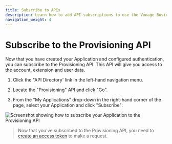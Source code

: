 ```yaml
---
title: Subscribe to APIs
description: Learn how to add API subscriptions to use the Vonage Business Communications APIs
navigation_weight: 4
---
```


# Subscribe to the Provisioning API

Now that you have created your Application and configured authentication, you can subscribe to the Provisioning API. This API will give you access to the account, extension and user data.

1. Click the "API Directory' link in the left-hand navigation menu.

2. Locate the "Provisioning" API and click "Go".

3. From the "My Applications" drop-down in the right-hand corner of the page, select your Application and click "Subscribe":

![Screenshot showing how to subscribe your Application to the Provisioning API](/assets/images/vbc/subscribe-api.png)

> Now that you've subscribed to the Provisioning API, you need to [create an access token](/concepts/guides/create-an-access-token) to make a request.



